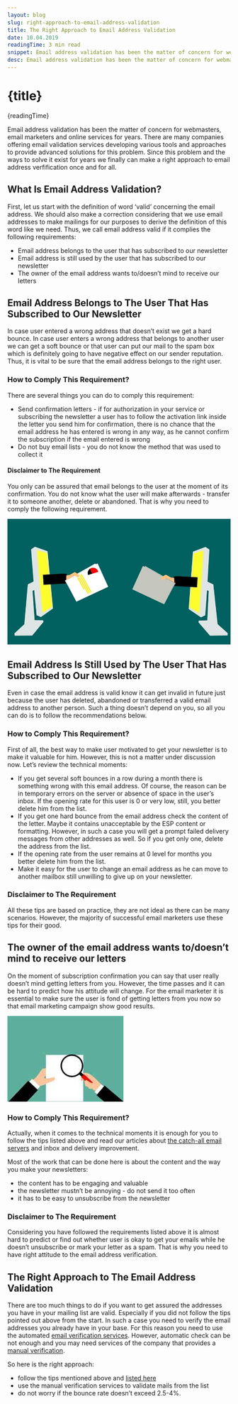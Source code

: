 ```yaml
---
layout: blog
slug: right-approach-to-email-address-validation
title: The Right Approach to Email Address Validation
date: 10.04.2019
readingTime: 3 min read
snippet: Email address validation has been the matter of concern for webmasters, email marketers and online services for years. There are many companies offering email validation services developing various tools and approaches to provide advanced solutions for this problem. Since this problem and the ways to solve it exist for years we finally can make a right approach to email address verfification once and for all.
desc: Email address validation has been the matter of concern for webmasters, email marketers and online services for years. There are many companies offering email validation services developing various tools and approaches to provide advanced solutions for this problem. Since this problem and the ways to solve it exist for years we finally can make a right approach to email address verfification once and for all.
---
```


# {title}

{readingTime}

Email address validation has been the matter of concern for webmasters, email marketers and online services for years. There are many companies offering email validation services developing various tools and approaches to provide advanced solutions for this problem. Since this problem and the ways to solve it exist for years we finally can make a right approach to email address verfification once and for all.

## What Is Email Address Validation?

First, let us start with the definition of word ‘valid’ concerning the email address. We should also make a correction considering that we use email addresses to make mailings for our purposes to derive the definition of this word like we need. Thus, we call email address valid if it complies the following requirements:

- Email address belongs to the user that has subscribed to our newsletter
- Email address is still used by the user that has subscribed to our newsletter
- The owner of the email address wants to/doesn’t mind to receive our letters

## Email Address Belongs to The User That Has Subscribed to Our Newsletter

In case user entered a wrong address that doesn’t exist we get a hard bounce. In case user enters a wrong address that belongs to another user we can get a soft bounce or that user can put our mail to the spam box which is definitely going to have negative effect on our sender reputation. Thus, it is vital to be sure that the email address belongs to the right user.

### How to Comply This Requirement?

There are several things you can do to comply this requirement:

- Send confirmation letters - if for authorization in your service or subscribing the newsletter a user has to follow the activation link inside the letter you send him for confirmation, there is no chance that the email address he has entered is wrong in any way, as he cannot confirm the subscription if the email entered is wrong
- Do not buy email lists - you do not know the method that was used to collect it

#### Disclaimer to The Requirement

You only can be assured that email belongs to the user at the moment of its confirmation. You do not know what the user will make afterwards - transfer it to someone another, delete or abandoned. That is why you need to comply the following requirement.

![Email Address Validation](/src/routes/blog/right-approach-to-email-address-validation/right-approach-img-1.jpg)

## Email Address Is Still Used by The User That Has Subscribed to Our Newsletter

Even in case the email address is valid know it can get invalid in future just because the user has deleted, abandoned or transferred a valid email address to another person. Such a thing doesn’t depend on you, so all you can do is to follow the recommendations below.

### How to Comply This Requirement?

First of all, the best way to make user motivated to get your newsletter is to make it valuable for him. However, this is not a matter under discussion now. Let’s review the technical moments:

- If you get several soft bounces in a row during a month there is something wrong with this email address. Of course, the reason can be in temporary errors on the server or absence of space in the user’s inbox. If the opening rate for this user is 0 or very low, still, you better delete him from the list.
- If you get one hard bounce from the email address check the content of the letter. Maybe it contains unacceptable by the ESP content or formatting. However, in such a case you will get a prompt failed delivery messages from other addresses as well. So if you get only one, delete the address from the list.
- If the opening rate from the user remains at 0 level for months you better delete him from the list.
- Make it easy for the user to change an email address as he can move to another mailbox still unwilling to give up on your newsletter.

### Disclaimer to The Requirement

All these tips are based on practice, they are not ideal as there can be many scenarios. However, the majority of successful email marketers use these tips for their good.

## The owner of the email address wants to/doesn’t mind to receive our letters

On the moment of subscription confirmation you can say that user really doesn’t mind getting letters from you. However, the time passes and it can be hard to predict how his attitude will change. For the email marketer it is essential to make sure the user is fond of getting letters from you now so that email marketing campaign show good results.

![Email Address Validation](/src/routes/blog/right-approach-to-email-address-validation/right-approach-img-2.jpg)

### How to Comply This Requirement?

Actually, when it comes to the technical moments it is enough for you to follow the tips listed above and read our articles about [the catch-all email servers](/blog/catch-all-email-servers) and inbox and delivery improvement.

Most of the work that can be done here is about the content and the way you make your newsletters:

- the content has to be engaging and valuable
- the newsletter mustn’t be annoying - do not send it too often
- it has to be easy to unsubscribe from the newsletter

### Disclaimer to The Requirement

Considering you have followed the requirements listed above it is almost hard to predict or find out whether user is okay to get your emails while he doesn’t unsubscribe or mark your letter as a spam. That is why you need to have right attitude to the email address verification.

## The Right Approach to The Email Address Validation

There are too much things to do if you want to get assured the addresses you have in your mailing list are valid. Especially if you did not follow the tips pointed out above from the start. In such a case you need to verify the email addresses you already have in your base. For this reason you need to use the automated [email verification services](/faq). However, automatic check can be not enough and you may need services of the company that provides a [manual verification](https://www.mailcheck.co).

So here is the right approach:

- follow the tips mentioned above and [listed here](/blog/x-ways-increase-emails-deliverability)
- use the manual verification services to validate mails from the list
- do not worry if the bounce rate doesn’t exceed 2.5-4%.
